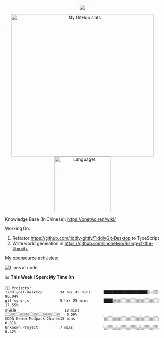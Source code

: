 <a href="https://github.com/linonetwo">
    <p align="center">
        <img src="https://github-profile-trophy.vercel.app/?username=linonetwo&column=7&theme=onedark"/>
    </p>
</a>
<a align="center" href="https://github.com/linonetwo">
  <p align="center">
    <img src="https://github-readme-stats.vercel.app/api?username=linonetwo&show_icons=true&count_private=true" alt="My GitHub stats" width="465"/>
    <img src="https://github-readme-stats.vercel.app/api/top-langs/?username=linonetwo&layout=compact&langs_count=10" alt="Languages" height="183">
  </p>
</a>

Knowledge Base (In Chinese): https://onetwo.ren/wiki/

Working On: 

1. Refactor https://github.com/tiddly-gittly/TiddlyGit-Desktop to TypeScript
1. Write world generation in https://github.com/linonetwo/Rising-of-the-Eternity

My opensource activieies:

<!--START_SECTION:waka-->
![Lines of code](https://img.shields.io/badge/From%20Hello%20World%20I%27ve%20Written-2.5%20million%20lines%20of%20code-blue)

📊 **This Week I Spent My Time On** 

```text
🐱‍💻 Projects: 
TiddlyGit-Desktop        24 hrs 45 mins      ████████████████████░░░░░   80.04% 
git-sync-js              5 hrs 25 mins       ████░░░░░░░░░░░░░░░░░░░░░   17.55% 
新道路                      18 mins             ░░░░░░░░░░░░░░░░░░░░░░░░░   0.99% 
CDDA-Kenan-Modpack-Chines15 mins             ░░░░░░░░░░░░░░░░░░░░░░░░░   0.81% 
Unknown Project          7 mins              ░░░░░░░░░░░░░░░░░░░░░░░░░   0.42%

```


<!--END_SECTION:waka-->
